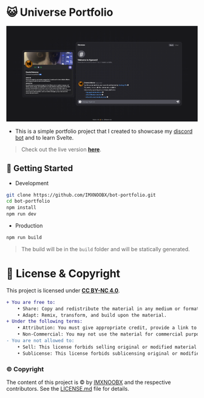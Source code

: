 # 😺 Universe Portfolio

![Universe Portfolio](./.github/bot-portfolio.png)

* This is a simple portfolio project that I created to showcase my [discord bot](https://github.com/IMXNOOBX/EmoteUniverse) and to learn Svelte.
> Check out the live version [**here**](https://bot.noob.bio/).

## 🚀 Getting Started

* Development
```bash
git clone https://github.com/IMXNOOBX/bot-portfolio.git
cd bot-portfolio
npm install
npm run dev
```

* Production
```bash
npm run build
```
> The build will be in the `build` folder and will be statically generated.

# 🔖 License & Copyright

This project is licensed under [**CC BY-NC 4.0**](https://creativecommons.org/licenses/by-nc/4.0/).
```diff
+ You are free to:
	• Share: Copy and redistribute the material in any medium or format.
	• Adapt: Remix, transform, and build upon the material.
+ Under the following terms:
	• Attribution: You must give appropriate credit, provide a link to original the source repository, and indicate if changes were made.
	• Non-Commercial: You may not use the material for commercial purposes.
- You are not allowed to:
	• Sell: This license forbids selling original or modified material for commercial purposes.
	• Sublicense: This license forbids sublicensing original or modified material.
```
### ©️ Copyright
The content of this project is ©️ by [IMXNOOBX](https://github.com/IMXNOOBX) and the respective contributors. See the [LICENSE.md](LICENSE.md) file for details.